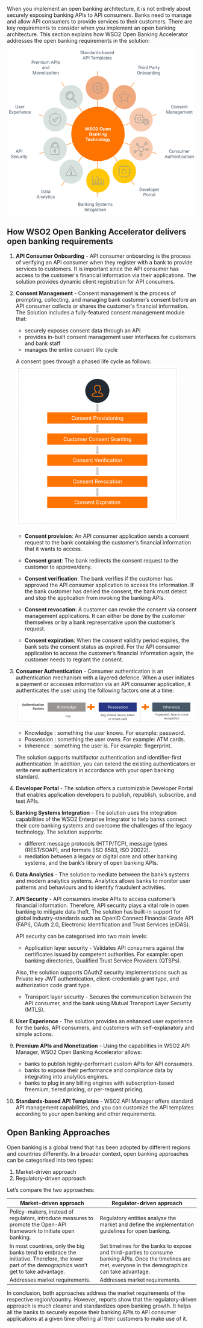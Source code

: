When you implement an open banking architecture, it is not entirely about securely exposing banking APIs to 
API consumers. Banks need to manage and allow API consumers to provide services to their customers. There are key 
requirements to consider when you implement an open banking architecture. This section explains how WSO2 Open 
Banking Accelerator addresses the open banking requirements in the solution:

![open banking requirements](../assets/img/get-started/open-banking-requirements/open-banking-requirements.png)

## How WSO2 Open Banking Accelerator delivers open banking requirements

1. **API Consumer Onboarding** - API consumer onboarding is the process of verifying an API consumer when they register 
with a bank to provide services to customers. It is important since the API consumer has access to the customer's 
financial information via their applications. The solution provides dynamic client registration for API consumers.
 
2. **Consent Management** - Consent management is the process of prompting, collecting, and managing bank customer’s 
consent before an API consumer collects or shares the customer's financial information. The Solution includes a 
fully-featured consent management module that:

    - securely exposes consent data through an API
    - provides in-built consent management user interfaces for customers and bank staff
    - manages the entire consent life cycle
   
    A consent goes through a phased life cycle as follows:
   ![lifecycle of a consent](../assets/img/get-started/open-banking-requirements/consent-lifecycle.png)
   
     - **Consent provision**: An API consumer application sends a consent request to the bank containing the customer’s 
     financial information that it wants to access.
   
     - **Consent grant**: The bank redirects the consent request to the customer to approve/deny.
 
     - **Consent verification**: The bank verifies if the customer has approved the API consumer application to access 
     the information. If the bank customer has denied the consent, the bank must detect and stop the application from 
     invoking the banking APIs.
 
     - **Consent revocation**: A customer can revoke the consent via consent management applications. It can either be 
     done by the customer themselves or by a bank representative upon the customer’s request.
 
     - **Consent expiration**: When the consent validity period expires, the bank sets the consent status as expired. 
     For the API consumer application to access the customer’s financial information again, the customer needs to regrant 
     the consent.
  
3. **Consumer Authentication** - Consumer authentication is an authentication mechanism with a layered defence. 
When a user initiates a payment or accesses information via an API consumer application, it authenticates the user 
using the following factors one at a time:
   ![authentication factors](../assets/img/get-started/open-banking-requirements/authentication-factors.png)
  
     - Knowledge	: something the user knows. For example: password.
     - Possession	: something the user owns. For example: ATM cards.
     - Inherence	: something the user is. For example: fingerprint.

    The solution supports multifactor authentication and identifier-first authentication. In addition, you can extend 
    the existing authenticators or write new authenticators in accordance with your open banking standard.

4. **Developer Portal** - The solution offers a customizable Developer Portal that enables application developers to 
publish, republish, subscribe, and test APIs.
 
5. **Banking Systems Integration** - The solution uses the integration capabilities of the WSO2 Enterprise Integrator 
to help banks connect their core banking systems and overcome the challenges of the legacy technology. The solution 
supports:
     - different message protocols (HTTP/TCP), message types (REST/SOAP), and formats (ISO 8583, ISO 20022).
     - mediation between a legacy or digital core and other banking systems, and the bank’s library of open banking APIs.

6. **Data Analytics** - The solution to mediate between the bank’s systems and modern analytics systems. Analytics allows 
banks to monitor user patterns and behaviours and to identify fraudulent activities.

7. **API Security** - API consumers invoke APIs to access customer’s financial information. Therefore, API security plays 
a vital role in open banking to mitigate data theft. The solution has built-in support for global industry-standards 
such as OpenID Connect Financial Grade API (FAPI), OAuth 2.0, Electronic Identification and Trust Services (eIDAS).

     API security can be categorised into two main levels:

     - Application layer security -     Validates API consumers against the certificates issued by competent authorities. 
     For example: open banking directories, Qualified Trust Service Providers (QTSPs).
    
     Also, the solution supports OAuth2 security implementations such as Private key JWT authentication, 
     client-credentials grant type, and authorization code grant type.
    
     - Transport layer security - Secures the communication between the API consumer, and the bank using Mutual Transport 
     Layer Security (MTLS). 

8. **User Experience** - The solution provides an enhanced user experience for the banks, API consumers, and customers with 
self-explanatory and simple actions.

9. **Premium APIs and Monetization** - Using the capabilities in WSO2 API Manager, WSO2 Open Banking Accelerator allows:
    - banks to publish highly-performant custom APIs for API consumers. 
    - banks to expose their performance and compliance data by integrating into analytics engines.
    - banks to plug in any billing engines with subscription-based freemium, tiered pricing, or per-request pricing.

10. **Standards-based API Templates** - WSO2 API Manager offers standard API management capabilities, and you can customize 
the API templates according to your open banking and other requirements.

## Open Banking Approaches

Open banking is a global trend that has been adopted by different regions and countries differently. In a broader 
context, open banking approaches can be categorised into two types:

 1. Market-driven approach
 2. Regulatory-driven approach

Let’s compare the two approaches:

| Market-driven approach    | Regulator-driven approach |
| ----------------------    | ------------------------- |  
| Policy-makers, instead of regulators, introduce measures to promote the Open-API framework to initiate open banking.    | Regulatory entities analyse the market and define the implementation guidelines for open banking. |  
| In most countries, only the big banks tend to embrace the initiative. Therefore, the lower part of the demographics won’t get to take advantage.       | Set timelines for the banks to expose and third-parties to consume banking APIs. Once the timelines are met, everyone in the demographics can take advantage.       |  
| Addresses market requirements. | Addresses market requirements.     | 

In conclusion, both approaches address the market requirements of the respective region/country. However, reports show 
that the regulatory-driven approach is much cleaner and standardizes open banking growth. It helps all the banks to 
securely expose their banking APIs to API consumer applications at a given time offering all their customers to make 
use of it.
